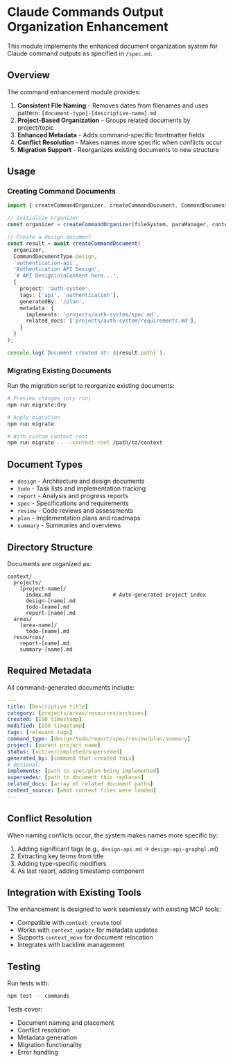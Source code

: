 # Claude Commands Output Organization Enhancement

This module implements the enhanced document organization system for Claude command outputs as specified in `/spec.md`.

## Overview

The command enhancement module provides:

1. **Consistent File Naming** - Removes dates from filenames and uses pattern: `[document-type]-[descriptive-name].md`
2. **Project-Based Organization** - Groups related documents by project/topic
3. **Enhanced Metadata** - Adds command-specific frontmatter fields
4. **Conflict Resolution** - Makes names more specific when conflicts occur
5. **Migration Support** - Reorganizes existing documents to new structure

## Usage

### Creating Command Documents

```typescript
import { createCommandOrganizer, createCommandDocument, CommandDocumentType } from './commands/index.js';

// Initialize organizer
const organizer = createCommandOrganizer(fileSystem, paraManager, contextRoot);

// Create a design document
const result = await createCommandDocument(
  organizer,
  CommandDocumentType.Design,
  'authentication-api',
  'Authentication API Design',
  '# API Design\n\nContent here...',
  {
    project: 'auth-system',
    tags: ['api', 'authentication'],
    generatedBy: '/plan',
    metadata: {
      implements: 'projects/auth-system/spec.md',
      related_docs: ['projects/auth-system/requirements.md'],
    }
  }
);

console.log(`Document created at: ${result.path}`);
```

### Migrating Existing Documents

Run the migration script to reorganize existing documents:

```bash
# Preview changes (dry run)
npm run migrate:dry

# Apply migration
npm run migrate

# With custom context root
npm run migrate -- --context-root /path/to/context
```

## Document Types

- `design` - Architecture and design documents
- `todo` - Task lists and implementation tracking
- `report` - Analysis and progress reports
- `spec` - Specifications and requirements
- `review` - Code reviews and assessments
- `plan` - Implementation plans and roadmaps
- `summary` - Summaries and overviews

## Directory Structure

Documents are organized as:

```
context/
  projects/
    [project-name]/
      index.md                    # Auto-generated project index
      design-[name].md
      todo-[name].md
      report-[name].md
  areas/
    [area-name]/
      todo-[name].md
  resources/
    report-[name].md
    summary-[name].md
```

## Required Metadata

All command-generated documents include:

```yaml
---
title: [Descriptive title]
category: [projects/areas/resources/archives]
created: [ISO timestamp]
modified: [ISO timestamp]
tags: [relevant tags]
command_type: [design/todo/report/spec/review/plan/summary]
project: [parent project name]
status: [active/completed/superseded]
generated_by: [command that created this]
# Optional:
implements: [path to spec/plan being implemented]
supersedes: [path to document this replaces]
related_docs: [array of related document paths]
context_source: [what context files were loaded]
---
```

## Conflict Resolution

When naming conflicts occur, the system makes names more specific by:

1. Adding significant tags (e.g., `design-api.md` → `design-api-graphql.md`)
2. Extracting key terms from title
3. Adding type-specific modifiers
4. As last resort, adding timestamp component

## Integration with Existing Tools

The enhancement is designed to work seamlessly with existing MCP tools:

- Compatible with `context_create` tool
- Works with `context_update` for metadata updates
- Supports `context_move` for document relocation
- Integrates with backlink management

## Testing

Run tests with:

```bash
npm test -- commands
```

Tests cover:
- Document naming and placement
- Conflict resolution
- Metadata generation
- Migration functionality
- Error handling